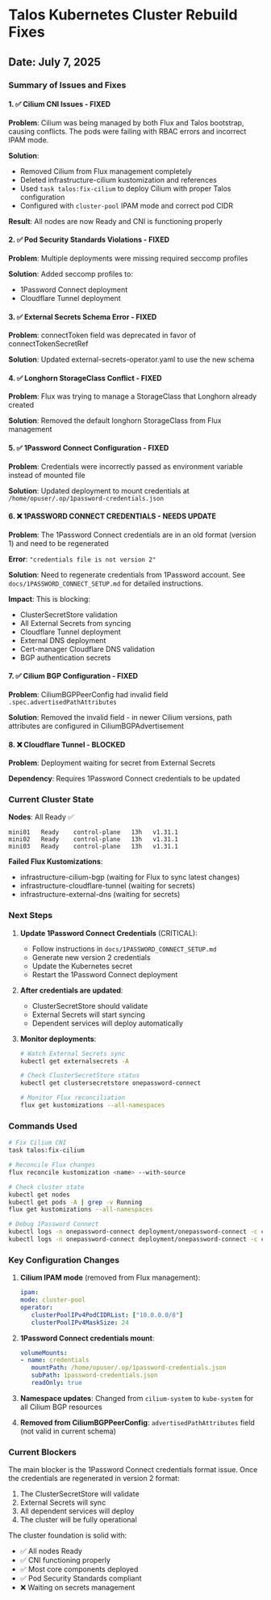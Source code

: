 # Talos Kubernetes Cluster Rebuild Fixes

## Date: July 7, 2025

### Summary of Issues and Fixes

#### 1. ✅ Cilium CNI Issues - FIXED

**Problem**: Cilium was being managed by both Flux and Talos bootstrap, causing conflicts. The pods were failing with RBAC errors and incorrect IPAM mode.

**Solution**:

- Removed Cilium from Flux management completely
- Deleted infrastructure-cilium kustomization and references
- Used `task talos:fix-cilium` to deploy Cilium with proper Talos configuration
- Configured with `cluster-pool` IPAM mode and correct pod CIDR

**Result**: All nodes are now Ready and CNI is functioning properly

#### 2. ✅ Pod Security Standards Violations - FIXED

**Problem**: Multiple deployments were missing required seccomp profiles

**Solution**: Added seccomp profiles to:

- 1Password Connect deployment
- Cloudflare Tunnel deployment

#### 3. ✅ External Secrets Schema Error - FIXED

**Problem**: connectToken field was deprecated in favor of connectTokenSecretRef

**Solution**: Updated external-secrets-operator.yaml to use the new schema

#### 4. ✅ Longhorn StorageClass Conflict - FIXED

**Problem**: Flux was trying to manage a StorageClass that Longhorn already created

**Solution**: Removed the default longhorn StorageClass from Flux management

#### 5. ✅ 1Password Connect Configuration - FIXED

**Problem**: Credentials were incorrectly passed as environment variable instead of mounted file

**Solution**: Updated deployment to mount credentials at `/home/opuser/.op/1password-credentials.json`

#### 6. ❌ 1PASSWORD CONNECT CREDENTIALS - NEEDS UPDATE

**Problem**: The 1Password Connect credentials are in an old format (version 1) and need to be regenerated

**Error**: `"credentials file is not version 2"`

**Solution**: Need to regenerate credentials from 1Password account. See `docs/1PASSWORD_CONNECT_SETUP.md` for detailed instructions.

**Impact**: This is blocking:

- ClusterSecretStore validation
- All External Secrets from syncing
- Cloudflare Tunnel deployment
- External DNS deployment
- Cert-manager Cloudflare DNS validation
- BGP authentication secrets

#### 7. ✅ Cilium BGP Configuration - FIXED

**Problem**: CiliumBGPPeerConfig had invalid field `.spec.advertisedPathAttributes`

**Solution**: Removed the invalid field - in newer Cilium versions, path attributes are configured in CiliumBGPAdvertisement

#### 8. ❌ Cloudflare Tunnel - BLOCKED

**Problem**: Deployment waiting for secret from External Secrets

**Dependency**: Requires 1Password Connect credentials to be updated

### Current Cluster State

**Nodes**: All Ready ✅

```text
mini01   Ready    control-plane   13h   v1.31.1
mini02   Ready    control-plane   13h   v1.31.1
mini03   Ready    control-plane   13h   v1.31.1
```

**Failed Flux Kustomizations**:

- infrastructure-cilium-bgp (waiting for Flux to sync latest changes)
- infrastructure-cloudflare-tunnel (waiting for secrets)
- infrastructure-external-dns (waiting for secrets)

### Next Steps

1. **Update 1Password Connect Credentials** (CRITICAL):
   - Follow instructions in `docs/1PASSWORD_CONNECT_SETUP.md`
   - Generate new version 2 credentials
   - Update the Kubernetes secret
   - Restart the 1Password Connect deployment

2. **After credentials are updated**:
   - ClusterSecretStore should validate
   - External Secrets will start syncing
   - Dependent services will deploy automatically

3. **Monitor deployments**:

   ```bash
   # Watch External Secrets sync
   kubectl get externalsecrets -A

   # Check ClusterSecretStore status
   kubectl get clustersecretstore onepassword-connect

   # Monitor Flux reconciliation
   flux get kustomizations --all-namespaces
   ```

### Commands Used

```bash
# Fix Cilium CNI
task talos:fix-cilium

# Reconcile Flux changes
flux reconcile kustomization <name> --with-source

# Check cluster state
kubectl get nodes
kubectl get pods -A | grep -v Running
flux get kustomizations --all-namespaces

# Debug 1Password Connect
kubectl logs -n onepassword-connect deployment/onepassword-connect -c connect-api
kubectl logs -n onepassword-connect deployment/onepassword-connect -c connect-sync
```

### Key Configuration Changes

1. **Cilium IPAM mode** (removed from Flux management):

   ```yaml
   ipam:
   mode: cluster-pool
   operator:
      clusterPoolIPv4PodCIDRList: ["10.0.0.0/8"]
      clusterPoolIPv4MaskSize: 24
   ```

2. **1Password Connect credentials mount**:

   ```yaml
   volumeMounts:
   - name: credentials
      mountPath: /home/opuser/.op/1password-credentials.json
      subPath: 1password-credentials.json
      readOnly: true
   ```

3. **Namespace updates**: Changed from `cilium-system` to `kube-system` for all Cilium BGP resources

4. **Removed from CiliumBGPPeerConfig**: `advertisedPathAttributes` field (not valid in current schema)

### Current Blockers

The main blocker is the 1Password Connect credentials format issue. Once the credentials are regenerated in version 2 format:

1. The ClusterSecretStore will validate
2. External Secrets will sync
3. All dependent services will deploy
4. The cluster will be fully operational

The cluster foundation is solid with:

- ✅ All nodes Ready
- ✅ CNI functioning properly
- ✅ Most core components deployed
- ✅ Pod Security Standards compliant
- ❌ Waiting on secrets management
